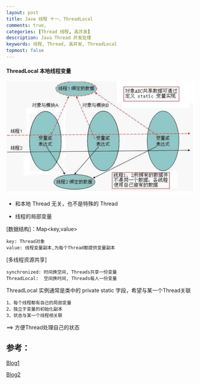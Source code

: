 ```yaml
---
layout: post
title: Java 线程 十一、ThreadLocal
comments: true,
categories: [Thread 线程, 高并发]
description: Java Thread 并发处理
keywords: 线程, Thread, 高并发, ThreadLocal
topmost: false
---
```




#### ThreadLocal 本地线程变量

![threadlocal](/images/posts/2016-07-08-thread-context/threadlocal.png)  

- 和本地 Thread 无关，也不是特殊的 Thread

- 线程的局部变量

[数据结构]：Map<key,value>

```
key: Thread对象
value: 线程变量副本,为每个Thread都提供变量副本
```

 [多线程资源共享]

```
synchronized: 时间换空间, Threads共享一份变量
ThreadLocal:  空间换时间, Threads每人一份变量
```

 ThreadLocal 实例通常是类中的 private static 字段，希望与某一个Thread关联

```
1、每个线程都有自己的局部变量
2、独立于变量的初始化副本
3、状态与某一个线程相关联
```

==> 方便Thread处理自己的状态





## 参考：

[Blog1](https://www.cnblogs.com/moonandstar08/p/4912673.html)

[Blog2](https://www.cnblogs.com/fsmly/p/11020641.html)
